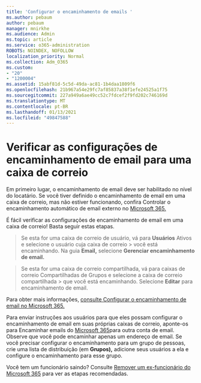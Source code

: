 ```yaml
---
title: 'Configurar o encaminhamento de emails '
ms.author: pebaum
author: pebaum
manager: mnirkhe
ms.audience: Admin
ms.topic: article
ms.service: o365-administration
ROBOTS: NOINDEX, NOFOLLOW
localization_priority: Normal
ms.collection: Adm_O365
ms.custom:
- "20"
- "1200004"
ms.assetid: 15abf81d-5c5d-49da-ac81-1b4daa1809f6
ms.openlocfilehash: 21b967a54e29fc7af85837a38f1efe24525a1f75
ms.sourcegitcommit: 227a949a6ae49cc52c7fdcef2f9fd202c746169d
ms.translationtype: MT
ms.contentlocale: pt-BR
ms.lasthandoff: 01/13/2021
ms.locfileid: "49847588"
---
```

# <a name="check-the-email-forwarding-settings-for-a-mailbox"></a>Verificar as configurações de encaminhamento de email para uma caixa de correio

Em primeiro lugar, o encaminhamento de email deve ser habilitado no nível do locatário. Se você tiver definido o encaminhamento de email em uma caixa de correio, mas não estiver funcionando, confira Controlar o encaminhamento automático de email externo no [Microsoft 365.](https://docs.microsoft.com/microsoft-365/security/office-365-security/external-email-forwarding?view=o365-worldwide)

É fácil verificar as configurações de encaminhamento de email em uma caixa de correio! Basta seguir estas etapas.
  
> Se esta for uma caixa de correio de usuário, vá para **Usuários** Ativos e selecione o usuário cuja caixa de correio \>  você está encaminhando. Na guia **Email,** selecione **Gerenciar encaminhamento de email.**

> Se esta for uma caixa  de correio compartilhada, vá para caixas de correio Compartilhadas de Grupos e selecione a caixa de correio compartilhada \>  que você está encaminhando. Selecione **Editar** para encaminhamento de email.

Para obter mais informações, [consulte Configurar o encaminhamento de email no Microsoft 365.](https://docs.microsoft.com/microsoft-365/admin/email/configure-email-forwarding)
  
Para enviar instruções aos usuários para que eles possam configurar o encaminhamento de email em suas próprias caixas de correio, aponte-os para Encaminhar emails do [Microsoft 365](https://support.office.com/article/Forward-email-from-Office-365-to-another-email-account-1ed4ee1e-74f8-4f53-a174-86b748ff6a0e)para outra conta de email. Observe que você pode encaminhar apenas um endereço de email. Se você precisar configurar o encaminhamento para um grupo de pessoas, crie uma lista de distribuição (em **Grupos),** adicione seus usuários a ela e configure o encaminhamento para esse grupo.
  
Você tem um funcionário saindo? Consulte [Remover um ex-funcionário do Microsoft 365](https://docs.microsoft.com/microsoft-365/admin/add-users/remove-former-employee) para ver as etapas recomendadas.